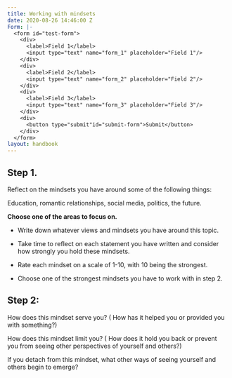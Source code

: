 ```yaml
---
title: Working with mindsets
date: 2020-08-26 14:46:00 Z
Form: |-
  <form id="test-form">
    <div>
      <label>Field 1</label>
      <input type="text" name="form_1" placeholder="Field 1"/>
    </div>
    <div>
      <label>Field 2</label>
      <input type="text" name="form_2" placeholder="Field 2"/>
    </div>
    <div>
      <label>Field 3</label>
      <input type="text" name="form_3" placeholder="Field 3"/>
    </div>
    <div>
      <button type="submit"id="submit-form">Submit</button>
    </div>
  </form>
layout: handbook
---
```


## Step 1.

Reflect on the mindsets you have around some of the following things:

Education, romantic relationships, social media, politics, the future.

**Choose one of the areas to focus on.**

* Write down whatever views and mindsets you have around this topic.

* Take time to reflect on each statement you have written and consider how strongly you hold these mindsets.

* Rate each mindset on a scale of 1-10, with 10 being the strongest.

* Choose one of the strongest mindsets you have to work with in step 2.

## Step 2:

How does this mindset serve you? ( How has it helped you or provided you with something?)

How does this mindset limit you? ( How does it hold you back or prevent you from seeing other perspectives of yourself and others?)

If you detach from this mindset, what other ways of seeing yourself and others begin to emerge?